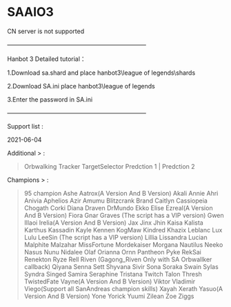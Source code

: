# SAAIO3

CN server is not supported

———————————————————————


Hanbot 3 Detailed tutorial：

1.Download sa.shard and place hanbot3\league of legends\shards

2.Download SA.ini place hanbot3\league of legends

3.Enter the password in SA.ini


———————————————————————

Support list :

2021-06-04

Additional > :
> Orbwalking
> Tracker
> TargetSelector
> Predction 1 | Predction 2 

Champions > :
> 95 champion
> Ashe 
> Aatrox(A Version And B Version)
> Akali
> Annie
> Ahri
> Anivia
> Aphelios
> Azir
> Amumu
> Blitzcrank
> Brand
> Caitlyn
> Cassiopeia
> Chogath
> Corki
> Diana
> Draven
> DrMundo
> Ekko
> Elise
> Ezreal(A Version And B Version)
> Fiora
> Gnar
> Graves (The script has a VIP version)
> Gwen
> Illaoi
> Irelia(A Version And B Version)
> Jax
> Jinx
> Jhin
> Kaisa
> Kalista
> Karthus
> Kassadin
> Kayle
> Kennen
> KogMaw
> Kindred
> Khazix
> Leblanc
> Lux
> Lulu
> LeeSin (The script has a VIP version)
> Lillia
> Lissandra
> Lucian
> Malphite
> Malzahar
> MissFortune
> Mordekaiser
> Morgana
> Nautilus
> Neeko
> Nasus
> Nunu
> Nidalee
> Olaf
> Orianna
> Ornn
> Pantheon
> Pyke
> RekSai
> Renekton
> Ryze
> Rell
> Riven (Gagong_Riven Only with SA Orbwallker callback)
> Qiyana
> Senna
> Sett
> Shyvana
> Sivir
> Sona
> Soraka
> Swain
> Sylas 
> Syndra 
> Singed
> Samira
> Seraphine
> Tristana
> Twitch
> Talon
> Thresh
> TwistedFate
> Vayne(A Version And B Version)
> Viktor
> Vladimir
> Viego(Support all SanAndreas champion skills)
> Xayah
> Xerath
> Yasuo(A Version And B Version)
> Yone
> Yorick
> Yuumi
> Zilean
> Zoe
> Ziggs
